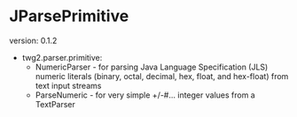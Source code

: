 JParsePrimitive
==============
version: 0.1.2

* twg2.parser.primitive:
  * NumericParser - for parsing Java Language Specification (JLS) numeric literals (binary, octal, decimal, hex, float, and hex-float) from text input streams
  * ParseNumeric - for very simple +/-#... integer values from a TextParser
